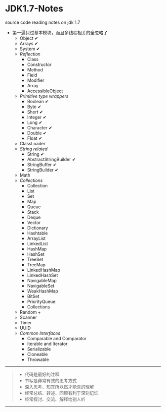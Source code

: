 JDK1.7-Notes
============

source code reading notes on jdk 1.7

- 第一遍只过基本模块，而且多线程相关的全忽略了
    - Object &#10004;
    - Arrays &#10004;
    - System &#10004;
    - *Reflection*
        - Class
        - Constructor
        - Method
        - Field
        - Modifier
        - Array
        - AccessibleObject
    - *Primitive type wrappers*
        - Boolean &#10004;
        - Byte &#10004;
        - Short &#10004;
        - Integer &#10004;
        - Long &#10004;
        - Character &#10004;
        - Double &#10004;
        - Float &#10004;
    - ClassLoader
    - *String related*
        - String &#10004;
        - AbstractStringBuilder &#10004;
        - StringBuffer &#10004;
        - StringBuilder &#10004;
    - Math
    - *Collections*
        - Collection
        - List
        - Set
        - Map
        - Queue
        - Stack
        - Deque
        - Vector
        - Dictionary
        - Hashtable
        - ArrayList
        - LinkedList
        - HashMap
        - HashSet
        - TreeSet
        - TreeMap
        - LinkedHashMap
        - LinkedHashSet
        - NavigableMap
        - NavigableSet
        - WeakHashMap
        - BitSet
        - PriorityQueue
        - Collections
    - Random +
    - Scanner
    - Timer
    - UUID
    - *Common Interfaces*
        - Comparable and Comparator
        - Iterable and Iterator
        - Serializable
        - Cloneable
        - Throwable

-----

> - 代码是最好的注释
> - 书写是非常有效的思考方式
> - 深入思考、知其所以然才能真的理解
> - 经常总结、转述、回顾有利于深刻记忆
> - 经常探讨、交流、解释给别人听

-----
